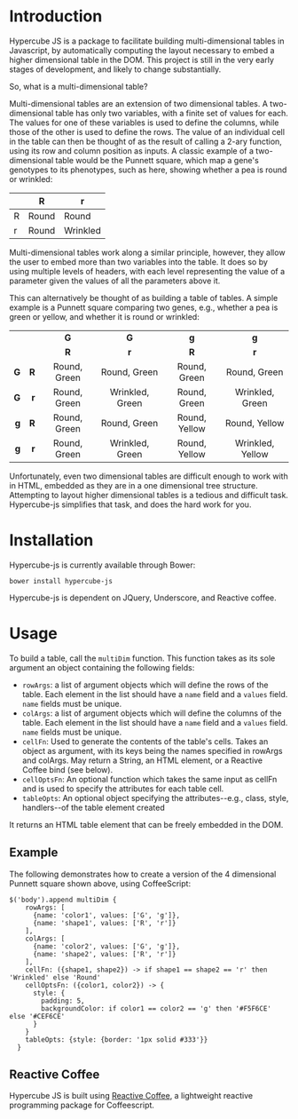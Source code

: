 # Introduction

Hypercube JS is a package to facilitate building multi-dimensional tables in Javascript, by automatically computing
the layout necessary to embed a higher dimensional table in the DOM. This project is still in the very early stages of
development, and likely to change substantially.

So, what is a multi-dimensional table?

Multi-dimensional tables are an extension of two dimensional tables. A two-dimensional table has only two
variables, with a finite set of values for each. The values for one of these variables is used to define the columns,
while those of the other is used to define the rows. The value of an individual cell in the table can then be thought of
as the result of calling a 2-ary function, using its row and column position as inputs. A classic example of a 
two-dimensional table would be the Punnett square, which map a gene's genotypes to its phenotypes, such as here, 
showing whether a pea is round or wrinkled:

|     |  R  |  r  |
| --- | --- | --- |
|  R  | Round | Round |
|  r  | Round | Wrinkled |
 
 
Multi-dimensional tables work along a similar principle, however, they allow the user to embed more than two variables
into the table. It does so by using multiple levels of headers, with each level representing the value of a parameter
given the values of all the parameters above it.

This can alternatively be thought of as building a table of tables. A simple example is a Punnett square comparing
two genes, e.g., whether a pea is green or yellow, and whether it is round or wrinkled:

|      |      |       |       |       |       |
| ---: | ---: | :---: | :---: | :---: | :---: |
|      |      | **G** | **G** | **g** | **g** |
|      |      | **R** | **r** | **R** | **r** |
|**G** |**R** |  Round, Green  |  Round, Green  |  Round, Green  |  Round, Green  |
|**G** |**r** |  Round, Green  |  Wrinkled, Green  |  Round, Green  |  Wrinkled, Green  |
|**g** |**R** |  Round, Green  |  Round, Green  |  Round, Yellow  |  Round, Yellow  |
|**g** |**r** |  Round, Green  |  Wrinkled, Green  |  Round, Yellow  |  Wrinkled, Yellow  |

Unfortunately, even two dimensional tables are difficult enough to work with in HTML, embedded as they are in a one dimensional tree structure. Attempting to layout higher dimensional tables is a tedious and difficult task. Hypercube-js simplifies that task, and does the hard work for you.

# Installation
Hypercube-js is currently available through Bower:

```bower install hypercube-js```

Hypercube-js is dependent on JQuery, Underscore, and Reactive coffee.

# Usage

To build a table, call the `multiDim` function. This function takes as its sole argument an object containing the 
following fields:

* `rowArgs`: a list of argument objects which will define the rows of the table. Each element in the list should have
a `name` field and a `values` field. `name` fields must be unique.
* `colArgs`: a list of argument objects which will define the columns of the table. Each element in the list should have
a `name` field and a `values` field. `name` fields must be unique.
* `cellFn`: Used to generate the contents of the table's cells. Takes an object as argument, with its keys being the 
names specified in rowArgs and colArgs. May return a String, an HTML element, or a Reactive Coffee bind (see below).
* `cellOptsFn`: An optional function which takes the same input as cellFn and is used to specify the attributes for each table cell.
* `tableOpts`: An optional object specifying the attributes--e.g., class, style, handlers--of the table element created

It returns an HTML table element that can be freely embedded in the DOM. 

## Example

The following demonstrates how to create a version of the 4 dimensional Punnett square shown above, using CoffeeScript:

```
$('body').append multiDim {
    rowArgs: [
      {name: 'color1', values: ['G', 'g']},
      {name: 'shape1', values: ['R', 'r']}
    ],
    colArgs: [
      {name: 'color2', values: ['G', 'g']},
      {name: 'shape2', values: ['R', 'r']}
    ],
    cellFn: ({shape1, shape2}) -> if shape1 == shape2 == 'r' then 'Wrinkled' else 'Round'
    cellOptsFn: ({color1, color2}) -> {
      style: {
        padding: 5,
        backgroundColor: if color1 == color2 == 'g' then '#F5F6CE' else '#CEF6CE'
      }
    }
    tableOpts: {style: {border: '1px solid #333'}}
  }
```

## Reactive Coffee

Hypercube JS is built using [Reactive Coffee](https://yang.github.io/reactive-coffee/), a lightweight reactive 
programming package for Coffeescript.
